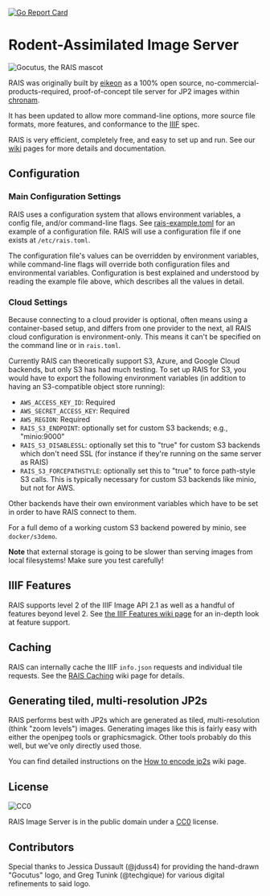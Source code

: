 [![Go Report Card](https://goreportcard.com/badge/github.com/uoregon-libraries/rais-image-server)](https://goreportcard.com/report/github.com/uoregon-libraries/rais-image-server)

Rodent-Assimilated Image Server
=======

![Gocutus, the RAIS mascot](gocutus.png?raw=true "Gocutus, the RAIS mascot")

RAIS was originally built by [eikeon](https://github.com/eikeon) as a 100% open
source, no-commercial-products-required, proof-of-concept tile server for JP2
images within [chronam](https://github.com/LibraryOfCongress/chronam).

It has been updated to allow more command-line options, more source file
formats, more features, and conformance to the [IIIF](http://iiif.io/) spec.

RAIS is very efficient, completely free, and easy to set up and run.  See our
[wiki](https://github.com/uoregon-libraries/rais-image-server/wiki) pages for
more details and documentation.

Configuration
-----

### Main Configuration Settings

RAIS uses a configuration system that allows environment variables, a config
file, and/or command-line flags.  See [rais-example.toml](rais-example.toml)
for an example of a configuration file.  RAIS will use a configuration
file if one exists at `/etc/rais.toml`.

The configuration file's values can be overridden by environment variables,
while command-line flags will override both configuration files and
environmental variables.  Configuration is best explained and understood by
reading the example file above, which describes all the values in detail.

### Cloud Settings

Because connecting to a cloud provider is optional, often means using a
container-based setup, and differs from one provider to the next, all RAIS
cloud configuration is environment-only.  This means it can't be specified on
the command line or in `rais.toml`.

Currently RAIS can theoretically support S3, Azure, and Google Cloud backends,
but only S3 has had much testing.  To set up RAIS for S3, you would have to
export the following environment variables (in addition to having an
S3-compatible object store running):

- `AWS_ACCESS_KEY_ID`: Required
- `AWS_SECRET_ACCESS_KEY`: Required
- `AWS_REGION`: Required
- `RAIS_S3_ENDPOINT`: optionally set for custom S3 backends; e.g., "minio:9000"
- `RAIS_S3_DISABLESSL`: optionally set this to "true" for custom S3 backends
  which don't need SSL (for instance if they're running on the same server as
  RAIS)
- `RAIS_S3_FORCEPATHSTYLE`: optionally set this to "true" to force path-style
  S3 calls.  This is typically necessary for custom S3 backends like minio, but
  not for AWS.

Other backends have their own environment variables which have to be set in
order to have RAIS connect to them.

For a full demo of a working custom S3 backend powered by minio, see `docker/s3demo`.

**Note** that external storage is going to be slower than serving images from
local filesystems!  Make sure you test carefully!

IIIF Features
-----

RAIS supports level 2 of the IIIF Image API 2.1 as well as a handful of
features beyond level 2.  See
[the IIIF Features wiki page](https://github.com/uoregon-libraries/rais-image-server/wiki/IIIF-Features)
for an in-depth look at feature support.

Caching
-----

RAIS can internally cache the IIIF `info.json` requests and individual tile
requests.  See the [RAIS Caching](https://github.com/uoregon-libraries/rais-image-server/wiki/Caching)
wiki page for details.

Generating tiled, multi-resolution JP2s
---

RAIS performs best with JP2s which are generated as tiled, multi-resolution
(think "zoom levels") images.  Generating images like this is fairly easy with
either the openjpeg tools or graphicsmagick.  Other tools probably do this
well, but we've only directly used those.

You can find detailed instructions on the
[How to encode jp2s](https://github.com/uoregon-libraries/rais-image-server/wiki/How-To-Encode-JP2s)
wiki page.

License
-----

<img src="http://i.creativecommons.org/p/zero/1.0/88x31.png" style="border-style: none;" alt="CC0" />

RAIS Image Server is in the public domain under a
[CC0](http://creativecommons.org/publicdomain/zero/1.0/) license.

Contributors
-----

Special thanks to Jessica Dussault (@jduss4) for providing the hand-drawn
"Gocutus" logo, and Greg Tunink (@techgique) for various digital refinements to
said logo.

